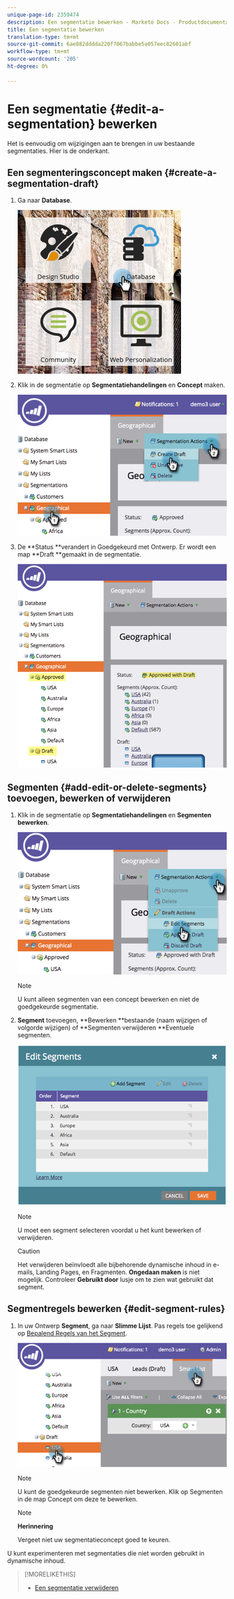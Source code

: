 ```yaml
---
unique-page-id: 2359474
description: Een segmentatie bewerken - Marketo Docs - Productdocumentatie
title: Een segmentatie bewerken
translation-type: tm+mt
source-git-commit: 6ae882dddda220f7067babbe5a057eec82601abf
workflow-type: tm+mt
source-wordcount: '205'
ht-degree: 0%

---
```



# Een segmentatie {#edit-a-segmentation} bewerken

Het is eenvoudig om wijzigingen aan te brengen in uw bestaande segmentaties. Hier is de onderkant.

## Een segmenteringsconcept maken {#create-a-segmentation-draft}

1. Ga naar **Database**.

   ![](assets/db.png)

1. Klik in de segmentatie op **Segmentatiehandelingen** en **Concept** maken.

   ![](assets/two.png)

1. De **Status **verandert in Goedgekeurd met Ontwerp. Er wordt een map **Draft **gemaakt in de segmentatie.

   ![](assets/three.png)

## Segmenten {#add-edit-or-delete-segments} toevoegen, bewerken of verwijderen

1. Klik in de segmentatie op **Segmentatiehandelingen** en **Segmenten bewerken**.

   ![](assets/four.png)

   >[!NOTE]
   >
   >U kunt alleen segmenten van een concept bewerken en niet de goedgekeurde segmentatie.

1. **Segment** toevoegen, **Bewerken **bestaande (naam wijzigen of volgorde wijzigen) of **Segmenten verwijderen **Eventuele segmenten.

   ![](assets/image2014-9-16-9-3a6-3a9.png)

   >[!NOTE]
   >
   >U moet een segment selecteren voordat u het kunt bewerken of verwijderen.

   >[!CAUTION]
   >
   >Het verwijderen beïnvloedt alle bijbehorende dynamische inhoud in e-mails, Landing Pages, en Fragmenten. **Ongedaan maken** is niet mogelijk. Controleer **Gebruikt door** lusje om te zien wat gebruikt dat segment.

## Segmentregels bewerken {#edit-segment-rules}

1. In uw Ontwerp **Segment**, ga naar **Slimme Lijst**. Pas regels toe gelijkend op [Bepalend Regels van het Segment](https://docs.marketo.com/display/public/DOCS/Define+Segment+Rules).

   ![](assets/image2014-9-16-9-3a6-3a20.png)

   >[!NOTE]
   >
   >U kunt de goedgekeurde segmenten niet bewerken. Klik op Segmenten in de map Concept om deze te bewerken.

   >[!NOTE]
   >
   >**Herinnering**
   >
   >
   >Vergeet niet uw segmentatieconcept goed te keuren.

U kunt experimenteren met segmentaties die niet worden gebruikt in dynamische inhoud.

>[!MORELIKETHIS]
>
>* [Een segmentatie verwijderen](delete-a-segmentation.md)

>



